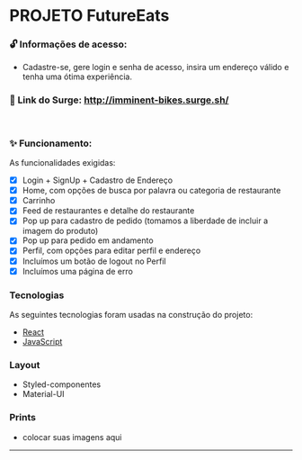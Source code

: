 # PROJETO FutureEats

### 🔓 Informações de acesso:
- Cadastre-se, gere login e senha de acesso, insira um endereço válido e tenha uma ótima experiência.

### 🔗 Link do Surge: http://imminent-bikes.surge.sh/

<br />

### ✨ Funcionamento:
As funcionalidades exigidas:
- [x] Login + SignUp + Cadastro de Endereço
- [x] Home, com opções de busca por palavra ou categoria de restaurante
- [x] Carrinho
- [x] Feed de restaurantes e detalhe do restaurante
- [x] Pop up para cadastro de pedido (tomamos a liberdade de incluir a imagem do produto)
- [x] Pop up para pedido em andamento
- [x] Perfil, com opções para editar perfil e endereço
- [x] Incluímos um botão de logout no Perfil
- [x] Incluímos uma página de erro

### Tecnologias
As seguintes tecnologias foram usadas na construção do projeto:
- [React](https://pt-br.reactjs.org/)
- [JavaScript](https://www.javascript.com/)


### Layout
- Styled-componentes
- Material-UI

### Prints
- colocar suas imagens aqui

<hr />

